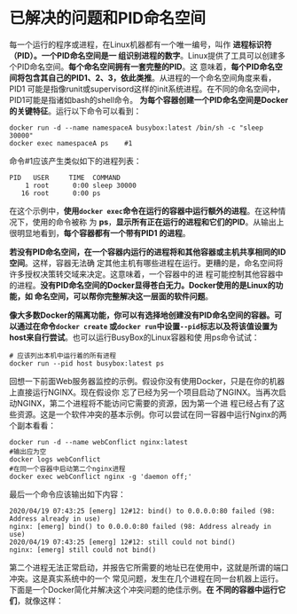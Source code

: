 已解决的问题和PID命名空间
===================================================================================
每一个运行的程序或进程，在Linux机器都有一个唯一编号，叫作 **进程标识符（PID）。一个PID命名空间是一
组识别进程的数字**。Linux提供了工具可以创建多个PID命名空间。**每个命名空间拥有一套完整的PID**。这
意味着，**每个PID命名空间将包含其自己的PID1、2、3，依此类推**。从进程的一个命名空间角度来看，PID1
可能是指像runit或supervisord这样的init系统进程。在不同的命名空间中，PID1可能是指诸如bash的shell命令。
**为每个容器创建一个PID命名空间是Docker的关键特征**。运行以下命令可以看到：
```shell 
docker run -d --name namespaceA busybox:latest /bin/sh -c "sleep 30000"
docker exec namespaceA ps    #1
```
命令#1应该产生类似如下的进程列表：
```
PID   USER     TIME  COMMAND
    1 root      0:00 sleep 30000
   16 root      0:00 ps
```
在这个示例中，**使用`docker exec`命令在运行的容器中运行额外的进程**。在这种情况下，使用的命令被称
为 **ps**，**显示所有正在运行的进程和它们的PID**。从输出上很明显地看到，**每个容器都有一个带有PID1
的进程**。

**若没有PID命名空间，在一个容器内运行的进程将和其他容器或主机共享相同的ID空间**。这样，容器无法确
定其他主机有哪些进程在运行。更糟的是，命名空间将许多授权决策转交域来决定。这意味着，一个容器中的进
程可能控制其他容器中的进程。**没有PID命名空间的Docker显得苍白无力。Docker使用的是Linux的功能，如
命名空间，可以帮你完整解决这一层面的软件问题**。

**像大多数Docker的隔离功能，你可以有选择地创建没有PID命名空间的容器。可以通过在命令`docker create`
或`docker run`中设置`--pid`标志以及将该值设置为host来自行尝试**。也可以运行BusyBox的Linux容器和使
用ps命令试试：
```shell 
# 应该列出本机中运行着的所有进程
docker run --pid host busybox:latest ps
```
回想一下前面Web服务器监控的示例。假设你没有使用Docker，只是在你的机器上直接运行NGINX。现在假设你
忘了已经为另一个项目启动了NGINX。当再次启动NGINX，第二个进程将不能访问它需要的资源，因为第一个进
程已经占有了这些资源。这是一个软件冲突的基本示例。你可以尝试在同一容器中运行Nginx的两个副本看看：
```shell
docker run -d --name webConflict nginx:latest
#输出应为空
docker logs webConflict
#在同一个容器中启动第二个nginx进程
docker exec webConflict nginx -g 'daemon off;'
```
最后一个命令应该输出如下内容：
```
2020/04/19 07:43:25 [emerg] 12#12: bind() to 0.0.0.0:80 failed (98: Address already in use)
nginx: [emerg] bind() to 0.0.0.0:80 failed (98: Address already in use)
2020/04/19 07:43:25 [emerg] 12#12: still could not bind()
nginx: [emerg] still could not bind()
```
第二个进程无法正常启动，并报告它所需要的地址已在使用中，这就是所谓的端口冲突。这是真实系统中的一个
常见问题，发生在几个进程在同一台机器上运行。下面是一个Docker简化并解决这个冲突问题的绝佳示例。**在
不同的容器中运行它们**，就像这样：

